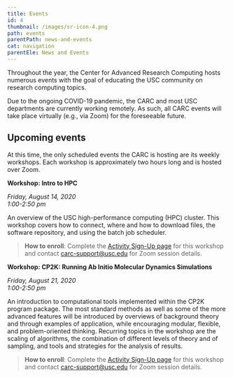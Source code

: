 ```yaml
---
title: Events
id: 4
thumbnail: /images/sr-icon-4.png
path: events
parentPath: news-and-events
cat: navigation
parentEle: News and Events
---
```


Throughout the year, the Center for Advanced Research Computing hosts numerous events with the goal of educating the USC community on research computing topics.

Due to the ongoing COVID-19 pandemic, the CARC and most USC departments are currently working remotely. As such, all CARC events will take place virtually (e.g., via Zoom) for the foreseeable future.

## Upcoming events

At this time, the only scheduled events the CARC is hosting are its weekly workshops. Each workshop is approximately two hours long and is hosted over Zoom.

**Workshop: Intro to HPC**  

*Friday, August 14, 2020  
1:00-2:50 pm*

An overview of the USC high-performance computing (HPC) cluster. This workshop covers how to connect, where and how to download files, the software repository, and using the batch job scheduler.

>**How to enroll**: Complete the [Activity Sign-Up page](https://docs.google.com/forms/d/e/1FAIpQLSdqDsvkTP9AsnO82mPzOvztXwp2hSCeD7D82Lt7kjOloe6liA/viewform) for this workshop and contact <carc-support@usc.edu> for Zoom session details.

**Workshop: CP2K: Running Ab Initio Molecular Dynamics Simulations**  

*Friday, August 21, 2020  
1:00-2:50 pm*

An introduction to computational tools implemented within the CP2K program package. The most standard methods as well as some of the more advanced features will be introduced by overviews of background theory and through examples of application, while encouraging modular, flexible, and problem-oriented thinking. Recurring topics in the workshop are the scaling of algorithms, the combination of different levels of theory and of sampling, and tools and strategies for the analysis of results.

>**How to enroll**: Complete the [Activity Sign-Up page](https://docs.google.com/forms/d/e/1FAIpQLSdqDsvkTP9AsnO82mPzOvztXwp2hSCeD7D82Lt7kjOloe6liA/viewform) for this workshop and contact <carc-support@usc.edu> for Zoom session details.
